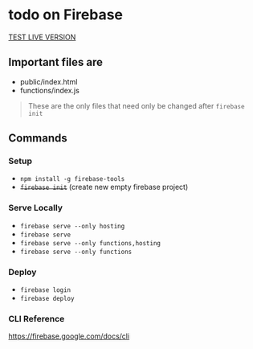 # todo on Firebase
[TEST LIVE VERSION](https://todo-on-fire-c660e.firebaseapp.com/)

## Important files are
- public/index.html
- functions/index.js

> These are the only files that need only be changed after `firebase init`

## Commands

### Setup

- `npm install -g firebase-tools`
- ~~`firebase init`~~ (create new empty firebase project)

### Serve Locally

- `firebase serve --only hosting`
- `firebase serve`
- `firebase serve --only functions,hosting`
- `firebase serve --only functions`

### Deploy

- `firebase login`
- `firebase deploy`

### CLI Reference

<https://firebase.google.com/docs/cli>

